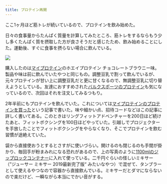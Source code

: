 ```yaml
---
title: プロテイン再開
---
```

ここ1ヶ月ほど筋トレが続いているので、プロテインを飲み始めた。

日々の食事量からたんぱく質量を計算してみたところ、筋トレをするならもう少し多くたんぱく質を摂取した方が良さそうだと感じたため、飲み始めることにした。運動後、すぐに食事を摂らない場合に飲んでいる。

![](https://lh3.googleusercontent.com/docs/ADP-6oEXdrC7F5-f5wGG2Xh-r_YwSumaQeaWbjePzBmLlf_utXyEIe3u7-EOD0TLn7TCls4hKZEpijh4CvHdjBwziZhJNuU8OjS94FbEsvUqFcdfhLpS5hMfjGIykR2ylPmDtyvZtgRn8aWU-sIpqUlIguVWFPgdZKfaf7YpLFQxNHYSJVAQx-2xCIomA16e3Cloy_qmvBg_3jHgt45oFmmSTmMiM42Vs785mVppDo1o037268dc97X1HIkUj_tk9blkZGHEfLT0QyuXjoXPusdyu9Ta48aIVwVt944FusgrjDljBWCcvHzDGAVmFB8RUpBFzFlKSn8augOt6DPXI5rsmrGon2LPBwI48ojodWXq70wFy4IhoVJYolLJ0RkiVeiyOjtgu1bf1Jx8IJraV7946XGLfmizby9gLUFP6MB2jokXXbNhx-IBYqY7ZIHP3eYQIM7FGyPRCZO3cVEQKINLmeDjQMwvO1WHcrQeZXunxpozWXSJ9Jp91VkCconXKtxnw5GTqK9BcVaMY16DlV9-cxdteu7YI4GVZhEE7eDnar6fwj2WUtwqBnKdaWjxs1VdfTvOFZVkvg00ZS_AF4Ccy_vGeS64snRxMjEkB9-s4qgmhSsAkxuivICnguIZm0JlptkezDwEY0vRWO2ajxvsciQrOleEL0FXPKnCRKvKAtrCb9j3_hthu7AfuPca7Qv-i7TQgO847DJJbwyGr-oEvFfst4xSySXT-YwvRsgdKV-63OVS1YgMvRY-IyGz68UGRdACqKZdX6yZSNhpQ9M9EOqHw2czo4TPKubUItawlVX7BQDOqTE6Q79hwnZWr3my9PnfdNjO277kVeOGtISBq8qaB1xfUludJaRRo6JTA2eFVtKGir81By7s2_B0BBgeORBDY8BXbXCpTBXRrJ1K_l-SJFykcRgYcUSMmRl0pNOzDPh1jYEpNYur5TjFUagCaghk5FP9NNrLxp3wyH3feXVH2UG2fqgR1-EpykAN6PtziSlO2eZFtpCLXhv5QnRh9JH8Dm3Ze-YD6chkPE-pN5TxFrPCiWJiaeZDgBodeHKYPppLWTezV7KyO1ohfBOdHWNy140mlpIKipi5T2emQ9ocyUMCQ1v6JeJ-3nncuI7buLmY8BFv86LMmqvjKW88d0RymXHOMj6d8i-BaRFnUKXj-SbDI6RBw1zobFihLvZFFPh6sHBYnYs-amGAYOZltP1Z1-1b3NhvFAe4uoGrP1ia_9cmXYVp5mxsIyqtmcx0u0Ng)

購入したのは[マイプロテイン](https://www.myprotein.jp/)のホエイプロテイン チョコレートブラウニー味。製品や味は前に飲んでいたやつと同じもの。調整豆乳で割って飲んでいるが、元々プロテインが甘い上に調整豆乳だと更に甘くなるので、無調整豆乳に切り替えようとしている。友達におすすめされた[バルクスポーツのプロテイン](https://www.amazon.co.jp/dp/B086JSPKT3)も気になっているので、次回はそれを注文してみるつもり。

2年半前にもプロテインを飲んでいた。これについては[マイプロテインのプロテインを買った](https://r7kamura.com/articles/2020-02-17-my-protein)という記事で書いた。味や細かい点、招待コードなどはこの記事に詳しく書いてある。このときはリングフィットアドベンチャーを200日ほど続けたあと、フィットボクシングを100日ほどやっていた。引越しでプロジェクターを手放したことでフィットボクシングをやらなくなり、そこでプロテインを飲む習慣が途絶えていた。

袋から直接使おうとするとさすがに使いづらい。開けるのも閉じるのも手間が掛かり、毎回手が粉まみれになる恐れがあるので、上の写真のように[1100mlのジップロックコンテナー](https://www.amazon.co.jp/dp/B01B7N6FXY)に入れて使っている。二千円ぐらいの怪しいミキサー（”ジューサー ミキサー 2019最新完了版“ みたいなやつ）で混ぜて、タンブラーとして使えるやつなので容器から直接飲んでいる。ミキサーだとダマにならないので楽だけど、一瞬ながら本当にでかい音がする。
